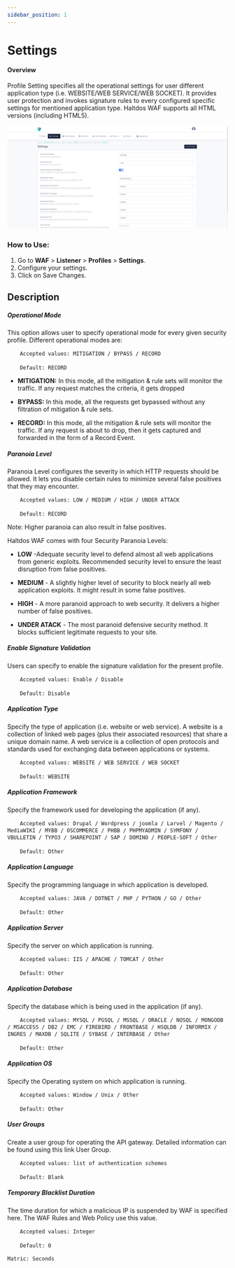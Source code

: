 ```yaml
---
sidebar_position: 1
---
```


# Settings
  
#### Overview 
Profile Setting specifies all the operational settings for user different application type (i.e. WEBSITE/WEB SERVICE/WEB SOCKET). It provides user protection and invokes signature rules to every configured specific settings for mentioned application type. Haltdos WAF supports all HTML versions (including HTML5).

![Profile_settings](/img/waf/v8/docs/spSettings.png)
   
### How to Use:
1. Go to **WAF** > **Listener** > **Profiles** > **Settings**.
2. Configure your settings.
3. Click on Save Changes.
   
## Description

##### **Operational Mode**
This option allows user to specify operational mode for every given security profile. Different operational modes are:

```
    Accepted values: MITIGATION / BYPASS / RECORD

    Default: RECORD 
```


- **MITIGATION:** In this mode, all the mitigation & rule sets will monitor the traffic. If any request matches the criteria, it gets dropped  

- **BYPASS:** In this mode, all the requests get bypassed without any filtration of mitigation & rule sets.  

- **RECORD:** In this mode, all the mitigation & rule sets will monitor the traffic. If any request is about to drop, then it gets captured and forwarded in the form of a Record Event.  

##### **Paranoia Level** 
Paranoia Level configures the severity in which HTTP requests should be allowed. It lets you disable certain rules to minimize several false positives that they may encounter.  

```
    Accepted values: LOW / MEDIUM / HIGH / UNDER ATTACK

    Default: RECORD  
```


Note: Higher paranoia can also result in false positives.  

Haltdos WAF comes with four Security Paranoia Levels:  

- **LOW** -Adequate security level to defend almost all web applications from generic exploits. Recommended security level to ensure the least disruption from false positives.  

- **MEDIUM** - A slightly higher level of security to block nearly all web application exploits. It might result in some false positives.  

- **HIGH** - A more paranoid approach to web security. It delivers a higher number of false positives.  

- **UNDER ATACK** - The most paranoid defensive security method. It blocks sufficient legitimate requests to your site.  

##### **Enable Signature Validation**
Users can specify to enable the signature validation for the present profile.

```
    Accepted values: Enable / Disable

    Default: Disable
```


##### **Application Type**
Specify the type of application (i.e. website or web service). A website is a collection of linked web pages (plus their associated resources) that share a unique domain name. A web service is a collection of open protocols and standards used for exchanging data between applications or systems.  

```
    Accepted values: WEBSITE / WEB SERVICE / WEB SOCKET

    Default: WEBSITE 
```


##### **Application Framework**
Specify the framework used for developing the application (if any).

```
    Accepted values: Drupal / Wordpress / joomla / Larvel / Magento / MediaWIKI / MYBB / OSCOMMERCE / PHBB / PHPMYADMIN / SYMFONY / VBULLETIN / TYPO3 / SHAREPOINT / SAP / DOMINO / PEOPLE-SOFT / Other

    Default: Other 
```


##### **Application Language**
Specify the programming language in which application is developed.

```
    Accepted values: JAVA / DOTNET / PHP / PYTHON / GO / Other

    Default: Other  
```


##### **Application Server**
Specify the server on which application is running.

```
    Accepted values: IIS / APACHE / TOMCAT / Other

    Default: Other
```


##### **Application  Database**
Specify the database which is being used in the application (if any).

```
    Accepted values: MYSQL / PGSQL / MSSQL / ORACLE / NOSQL / MONGODB / MSACCESS / DB2 / EMC / FIREBIRD / FRONTBASE / HSQLDB / INFORMIX / INGRES / MAXDB / SQLITE / SYBASE / INTERBASE / Other

    Default: Other 
```


##### **Application OS**
Specify the Operating system on which application is running.

```
    Accepted values: Window / Unix / Other

    Default: Other
```


##### **User Groups**
Create a user group for operating the API gateway. Detailed information can be found using this link User Group.  

```
    Accepted values: list of authentication schemes

    Default: Blank
```


##### **Temporary Blacklist Duration**
The time duration for which a malicious IP is suspended by WAF is specified here. The WAF Rules and Web Policy use this value.

```
    Accepted values: Integer

    Default: 0  
```


    Matric: Seconds

